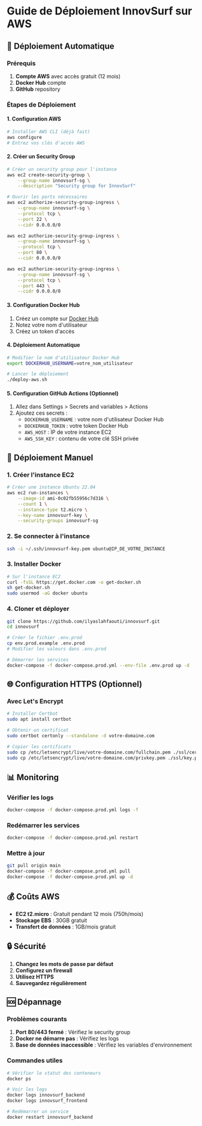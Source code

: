 # Guide de Déploiement InnovSurf sur AWS

## 🚀 Déploiement Automatique

### Prérequis
1. **Compte AWS** avec accès gratuit (12 mois)
2. **Docker Hub** compte
3. **GitHub** repository

### Étapes de Déploiement

#### 1. Configuration AWS
```bash
# Installer AWS CLI (déjà fait)
aws configure
# Entrez vos clés d'accès AWS
```

#### 2. Créer un Security Group
```bash
# Créer un security group pour l'instance
aws ec2 create-security-group \
    --group-name innovsurf-sg \
    --description "Security group for InnovSurf"

# Ouvrir les ports nécessaires
aws ec2 authorize-security-group-ingress \
    --group-name innovsurf-sg \
    --protocol tcp \
    --port 22 \
    --cidr 0.0.0.0/0

aws ec2 authorize-security-group-ingress \
    --group-name innovsurf-sg \
    --protocol tcp \
    --port 80 \
    --cidr 0.0.0.0/0

aws ec2 authorize-security-group-ingress \
    --group-name innovsurf-sg \
    --protocol tcp \
    --port 443 \
    --cidr 0.0.0.0/0
```

#### 3. Configuration Docker Hub
1. Créez un compte sur [Docker Hub](https://hub.docker.com)
2. Notez votre nom d'utilisateur
3. Créez un token d'accès

#### 4. Déploiement Automatique
```bash
# Modifier le nom d'utilisateur Docker Hub
export DOCKERHUB_USERNAME=votre_nom_utilisateur

# Lancer le déploiement
./deploy-aws.sh
```

#### 5. Configuration GitHub Actions (Optionnel)
1. Allez dans Settings > Secrets and variables > Actions
2. Ajoutez ces secrets :
   - `DOCKERHUB_USERNAME` : votre nom d'utilisateur Docker Hub
   - `DOCKERHUB_TOKEN` : votre token Docker Hub
   - `AWS_HOST` : IP de votre instance EC2
   - `AWS_SSH_KEY` : contenu de votre clé SSH privée

## 🔧 Déploiement Manuel

### 1. Créer l'instance EC2
```bash
# Créer une instance Ubuntu 22.04
aws ec2 run-instances \
    --image-id ami-0c02fb55956c7d316 \
    --count 1 \
    --instance-type t2.micro \
    --key-name innovsurf-key \
    --security-groups innovsurf-sg
```

### 2. Se connecter à l'instance
```bash
ssh -i ~/.ssh/innovsurf-key.pem ubuntu@IP_DE_VOTRE_INSTANCE
```

### 3. Installer Docker
```bash
# Sur l'instance EC2
curl -fsSL https://get.docker.com -o get-docker.sh
sh get-docker.sh
sudo usermod -aG docker ubuntu
```

### 4. Cloner et déployer
```bash
git clone https://github.com/ilyaslahfaouti/innovsurf.git
cd innovsurf

# Créer le fichier .env.prod
cp env.prod.example .env.prod
# Modifier les valeurs dans .env.prod

# Démarrer les services
docker-compose -f docker-compose.prod.yml --env-file .env.prod up -d
```

## 🌐 Configuration HTTPS (Optionnel)

### Avec Let's Encrypt
```bash
# Installer Certbot
sudo apt install certbot

# Obtenir un certificat
sudo certbot certonly --standalone -d votre-domaine.com

# Copier les certificats
sudo cp /etc/letsencrypt/live/votre-domaine.com/fullchain.pem ./ssl/cert.pem
sudo cp /etc/letsencrypt/live/votre-domaine.com/privkey.pem ./ssl/key.pem
```

## 📊 Monitoring

### Vérifier les logs
```bash
docker-compose -f docker-compose.prod.yml logs -f
```

### Redémarrer les services
```bash
docker-compose -f docker-compose.prod.yml restart
```

### Mettre à jour
```bash
git pull origin main
docker-compose -f docker-compose.prod.yml pull
docker-compose -f docker-compose.prod.yml up -d
```

## 💰 Coûts AWS

- **EC2 t2.micro** : Gratuit pendant 12 mois (750h/mois)
- **Stockage EBS** : 30GB gratuit
- **Transfert de données** : 1GB/mois gratuit

## 🔒 Sécurité

1. **Changez les mots de passe par défaut**
2. **Configurez un firewall**
3. **Utilisez HTTPS**
4. **Sauvegardez régulièrement**

## 🆘 Dépannage

### Problèmes courants
1. **Port 80/443 fermé** : Vérifiez le security group
2. **Docker ne démarre pas** : Vérifiez les logs
3. **Base de données inaccessible** : Vérifiez les variables d'environnement

### Commandes utiles
```bash
# Vérifier le statut des conteneurs
docker ps

# Voir les logs
docker logs innovsurf_backend
docker logs innovsurf_frontend

# Redémarrer un service
docker restart innovsurf_backend
```
